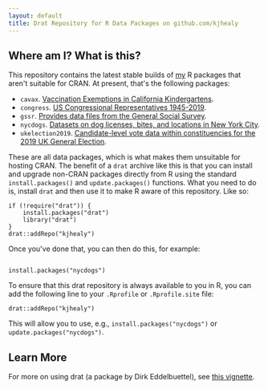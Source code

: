 ```yaml
---
layout: default
title: Drat Repository for R Data Packages on github.com/kjhealy
---
```



## Where am I? What is this?

This repository contains the latest stable builds of [my](https://kieranhealy.org) R packages that aren't suitable for CRAN. At present, that's the following packages: 

- `cavax`. [Vaccination Exemptions in California Kindergartens](https://kjhealy.github.io/cavax/).
- `congress`. [US Congressional Representatives 1945-2019](https://kjhealy.github.io/congress/).
- `gssr`. [Provides data files from the General Social Survey](https://kjhealy.github.io/gssr/).
- `nycdogs`. [Datasets on dog licenses, bites, and locations in New York City](https://kjhealy.github.io/nycdogs/). 
- `ukelection2019`. [Candidate-level vote data within constituencies for the 2019 UK General Election](https://kjhealy.github.io/ukelection2019/). 

These are all data packages, which is what makes them unsuitable for hosting CRAN. The benefit of a `drat` archive like this is that you can install and upgrade non-CRAN packages directly from R using the standard `install.packages()` and `update.packages()` functions. What you need to do is, install `drat` and then use it to make R aware of this repository. Like so:

```{r}
if (!require("drat")) {
    install.packages("drat")
    library("drat")
}
drat::addRepo("kjhealy")

```

Once you've done that, you can then do this, for example:

```{r}

install.packages("nycdogs")
```

To ensure that this drat repository is always available to you in R, you can add the following line to your `.Rprofile` or `.Rprofile.site` file:

```{r}
drat::addRepo("kjhealy")
```

This will allow you to use, e.g., `install.packages("nycdogs")` or `update.packages("nycdogs")`.

## Learn More

For more on using drat (a package by Dirk Eddelbuettel), see [this vignette](http://eddelbuettel.github.io/drat/DratForPackageUsers.html). 
